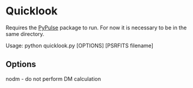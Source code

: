 # Quicklook

Requires the [PyPulse](https://github.com/mtlam/PyPulse) package to run. For now it is necessary to be in the same directory.

Usage: python quicklook.py [OPTIONS] [PSRFITS filename]

Options
-------
nodm - do not perform DM calculation